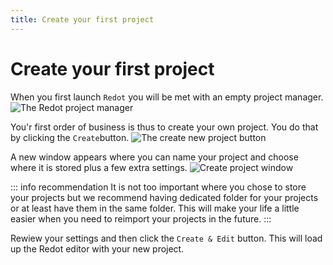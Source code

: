 ```yaml
---
title: Create your first project
---
```


# Create your first project
When you first launch `Redot` you will be met with an empty project manager.
![The Redot project manager](/assets/images/project-manager-empty.png)

You'r first order of business is thus to create your own project. You do that by
clicking the `Create`button.
![The create new project button](/assets/images/project-manager-create-button.png)

A new window appears where you can name your project and choose where it is stored
plus a few extra settings.
![Create project window](/assets/images/new-project-window.png)

::: info recommendation
It is not too important where you chose to store your projects but we recommend having
dedicated folder for your projects or at least have them in the same folder. This
will make your life a little easier when you need to reimport your projects in the future.
:::

Rewiew your settings and then click the `Create & Edit` button. This will load up the
Redot editor with your new project.

